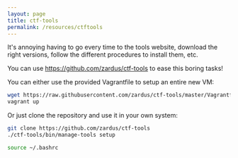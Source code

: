```yaml
---
layout: page
title: ctf-tools
permalink: /resources/ctftools
---
```


It's annoying having to go every time to the tools website, download the right
versions, follow the different procedures to install them, etc.

You can use https://github.com/zardus/ctf-tools to ease this boring tasks!

You can either use the provided Vagrantfile to setup an entire new VM:

```bash
wget https://raw.githubusercontent.com/zardus/ctf-tools/master/Vagrantfile
vagrant up
```

Or just clone the repository and use it in your own system:

```bash
git clone https://github.com/zardus/ctf-tools
./ctf-tools/bin/manage-tools setup

source ~/.bashrc
```
